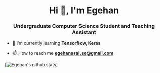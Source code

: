 <h1 align="center">Hi 👋, I'm Egehan</h1>
<h3 align="center">Undergraduate Computer Science Student and Teaching Assistant</h3>

- 🌱 I’m currently learning **Tensorflow, Keras**

- 📫 How to reach me **egehanasal.se@gmail.com**

[![Egehan's github stats](https://github-readme-stats.vercel.app/api?username=egehanasal)]
